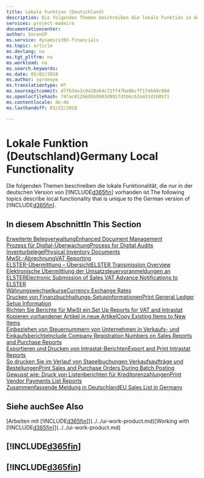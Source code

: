 ```yaml
---
title: Lokale Funktion (Deutschland)
description: Die folgenden Themen beschreiben die lokale Funktion in der deutschen Version von Finance and Operations, Business edition.
services: project-madeira
documentationcenter: 
author: SorenGP
ms.service: dynamics365-financials
ms.topic: article
ms.devlang: na
ms.tgt_pltfrm: na
ms.workload: na
ms.search.keywords: 
ms.date: 03/02/2018
ms.author: sgroespe
ms.translationtype: HT
ms.sourcegitcommit: d7fb34e1c9428a64c71ff47be8bcff174649c00d
ms.openlocfilehash: 74fac012b695b9803d991fd1b6c62ea51d1b05f1
ms.contentlocale: de-de
ms.lasthandoff: 03/22/2018

---
```

# <a name="germany-local-functionality"></a><span data-ttu-id="82ef9-103">Lokale Funktion (Deutschland)</span><span class="sxs-lookup"><span data-stu-id="82ef9-103">Germany Local Functionality</span></span>
<span data-ttu-id="82ef9-104">Die folgenden Themen beschreiben die lokale Funktionalität, die nur in der deutschen Version von [!INCLUDE[d365fin](../../includes/d365fin_md.md)] vorhanden ist.</span><span class="sxs-lookup"><span data-stu-id="82ef9-104">The following topics describe local functionality that is unique to the German version of [!INCLUDE[d365fin](../../includes/d365fin_md.md)].</span></span>  

## <a name="in-this-section"></a><span data-ttu-id="82ef9-105">In diesem Abschnitt</span><span class="sxs-lookup"><span data-stu-id="82ef9-105">In This Section</span></span>  
  [<span data-ttu-id="82ef9-106">Erweiterte Belegverwaltung</span><span class="sxs-lookup"><span data-stu-id="82ef9-106">Enhanced Document Management</span></span>](enhanced-document-management.md)  
  [<span data-ttu-id="82ef9-107">Prozess für Digital-Überwachung</span><span class="sxs-lookup"><span data-stu-id="82ef9-107">Process for Digital Audits</span></span>](process-for-digital-audits.md)  
  [<span data-ttu-id="82ef9-108">Inventurbelege</span><span class="sxs-lookup"><span data-stu-id="82ef9-108">Physical Inventory Documents</span></span>](physical-inventory-documents.md)  
  [<span data-ttu-id="82ef9-109">MwSt.-Abrechnung</span><span class="sxs-lookup"><span data-stu-id="82ef9-109">VAT Reporting</span></span>](vat-reporting.md)  
  [<span data-ttu-id="82ef9-110">ELSTER-Übermittlung – Übersicht</span><span class="sxs-lookup"><span data-stu-id="82ef9-110">ELSTER Transmission Overview</span></span>](elster-transmission-overview.md)  
  [<span data-ttu-id="82ef9-111">Elektronische Übermittlung der Umsatzsteuervoranmeldungen an ELSTER</span><span class="sxs-lookup"><span data-stu-id="82ef9-111">Electronic Submission of Sales VAT Advance Notifications to ELSTER</span></span>](electronic-submission-of-sales-vat-advance-notifications-to-elster.md)  
  [<span data-ttu-id="82ef9-112">Währungswechselkurse</span><span class="sxs-lookup"><span data-stu-id="82ef9-112">Currency Exchange Rates</span></span>](currency-exchange-rates.md)  
  [<span data-ttu-id="82ef9-113">Drucken von Finanzbuchhaltungs-Setupinformationen</span><span class="sxs-lookup"><span data-stu-id="82ef9-113">Print General Ledger Setup Information</span></span>](how-to-print-general-ledger-setup-information.md)  
  [<span data-ttu-id="82ef9-114">Richten Sie Berichte für MwSt ein.</span><span class="sxs-lookup"><span data-stu-id="82ef9-114">Set Up Reports for VAT and Intrastat</span></span>](how-to-set-up-reports-for-vat-and-intrastat.md)  
  [<span data-ttu-id="82ef9-115">Kopieren vorhandener Artikel in neue Artikel</span><span class="sxs-lookup"><span data-stu-id="82ef9-115">Copy Existing Items to New Items</span></span>](how-to-copy-existing-items-to-new-items.md)  
  [<span data-ttu-id="82ef9-116">Einbeziehen von Steuernummern von Unternehmen in Verkaufs- und Einkaufsberichte</span><span class="sxs-lookup"><span data-stu-id="82ef9-116">Include Company Registration Numbers on Sales Reports and Purchase Reports</span></span>](how-to-include-company-registration-numbers-on-sales-reports-and-purchase-reports.md)  
  [<span data-ttu-id="82ef9-117">Exportieren und Drucken von Intrastat-Berichten</span><span class="sxs-lookup"><span data-stu-id="82ef9-117">Export and Print Intrastat Reports</span></span>](how-to-export-and-print-intrastat-reports.md)  
  [<span data-ttu-id="82ef9-118">So drucken Sie im Verlauf von Stapelbuchungen Verkaufsaufträge und Bestellungen</span><span class="sxs-lookup"><span data-stu-id="82ef9-118">Print Sales and Purchase Orders During Batch Posting</span></span>](how-to-print-sales-and-purchase-orders-during-batch-posting.md)  
  [<span data-ttu-id="82ef9-119">Gewusst wie: Druck von Listenberichten für Kreditorenzahlungen</span><span class="sxs-lookup"><span data-stu-id="82ef9-119">Print Vendor Payments List Reports</span></span>](how-to-print-vendor-payments-list-reports.md)  
  [<span data-ttu-id="82ef9-120">Zusammenfassende Meldung in Deutschland</span><span class="sxs-lookup"><span data-stu-id="82ef9-120">EU Sales List in Germany</span></span>](eu-sales-list-in-germany.md)  

## <a name="see-also"></a><span data-ttu-id="82ef9-121">Siehe auch</span><span class="sxs-lookup"><span data-stu-id="82ef9-121">See Also</span></span>
<span data-ttu-id="82ef9-122">[Arbeiten mit [!INCLUDE[d365fin](../../includes/d365fin_md.md)]](../../ui-work-product.md)</span><span class="sxs-lookup"><span data-stu-id="82ef9-122">[Working with [!INCLUDE[d365fin](../../includes/d365fin_md.md)]](../../ui-work-product.md)</span></span>  

## [!INCLUDE[d365fin](../../includes/free_trial_md.md)]  
## [!INCLUDE[d365fin](../../includes/training_link_md.md)]


